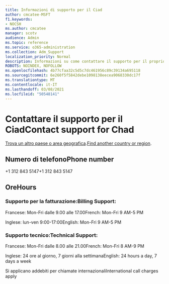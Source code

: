 ```yaml
---
title: Informazioni di supporto per il Ciad
author: cmcatee-MSFT
f1.keywords:
- NOCSH
ms.author: cmcatee
manager: scotv
audience: Admin
ms.topic: reference
ms.service: o365-administration
ms.collection: Adm_Support
localization_priority: Normal
description: Informazioni su come contattare il supporto per il proprio paese o area geografica.
ROBOTS: NOINDEX, NOFOLLOW
ms.openlocfilehash: 4b77cfaa32c5d5c7dc461956c89c39134a695118
ms.sourcegitcommit: 6e260f5f5842debe1098138eecea9068330dc17f
ms.translationtype: MT
ms.contentlocale: it-IT
ms.lasthandoff: 03/08/2021
ms.locfileid: "50548141"
---
```

# <a name="contact-support-for-chad"></a><span data-ttu-id="aa036-103">Contattare il supporto per il Ciad</span><span class="sxs-lookup"><span data-stu-id="aa036-103">Contact support for Chad</span></span>

<span data-ttu-id="aa036-104">[Trova un altro paese o area geografica](../contact-support-for-business-products.md).</span><span class="sxs-lookup"><span data-stu-id="aa036-104">[Find another country or region](../contact-support-for-business-products.md).</span></span>

## <a name="phone-number"></a><span data-ttu-id="aa036-105">Numero di telefono</span><span class="sxs-lookup"><span data-stu-id="aa036-105">Phone number</span></span>
<span data-ttu-id="aa036-106">+1 312 843 5147</span><span class="sxs-lookup"><span data-stu-id="aa036-106">+1 312 843 5147</span></span>

## <a name="hours"></a><span data-ttu-id="aa036-107">Ore</span><span class="sxs-lookup"><span data-stu-id="aa036-107">Hours</span></span>
### <a name="billing-support"></a><span data-ttu-id="aa036-108">Supporto per la fatturazione:</span><span class="sxs-lookup"><span data-stu-id="aa036-108">Billing Support:</span></span>

<span data-ttu-id="aa036-109">Francese: Mon-Fri dalle 9.00 alle 17.00</span><span class="sxs-lookup"><span data-stu-id="aa036-109">French: Mon-Fri 9 AM-5 PM</span></span>

<span data-ttu-id="aa036-110">Inglese: lun-ven 9:00-17:00</span><span class="sxs-lookup"><span data-stu-id="aa036-110">English: Mon-Fri 9 AM-5 PM</span></span>

### <a name="technical-support"></a><span data-ttu-id="aa036-111">Supporto tecnico:</span><span class="sxs-lookup"><span data-stu-id="aa036-111">Technical Support:</span></span>

<span data-ttu-id="aa036-112">Francese: Mon-Fri dalle 8.00 alle 21.00</span><span class="sxs-lookup"><span data-stu-id="aa036-112">French: Mon-Fri 8 AM-9 PM</span></span>

<span data-ttu-id="aa036-113">Inglese: 24 ore al giorno, 7 giorni alla settimana</span><span class="sxs-lookup"><span data-stu-id="aa036-113">English: 24 hours a day, 7 days a week</span></span>

<span data-ttu-id="aa036-114">Si applicano addebiti per chiamate internazionali</span><span class="sxs-lookup"><span data-stu-id="aa036-114">International call charges apply</span></span>
